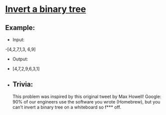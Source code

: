 

# [Invert a binary tree](https://leetcode.com/explore/challenge/card/june-leetcoding-challenge/539/week-1-june-1st-june-7th/3347/)

## Example:

- Input:

-[4,2,7,1,3, 6,9]

- Output:

- [4,7,2,9,6,3,1]

- ## Trivia:
  This problem was inspired by this original tweet by Max Howell!
  Google: 90% of our engineers use the software you wrote (Homebrew), but you can’t invert a binary tree on a whiteboard so f*** off.
